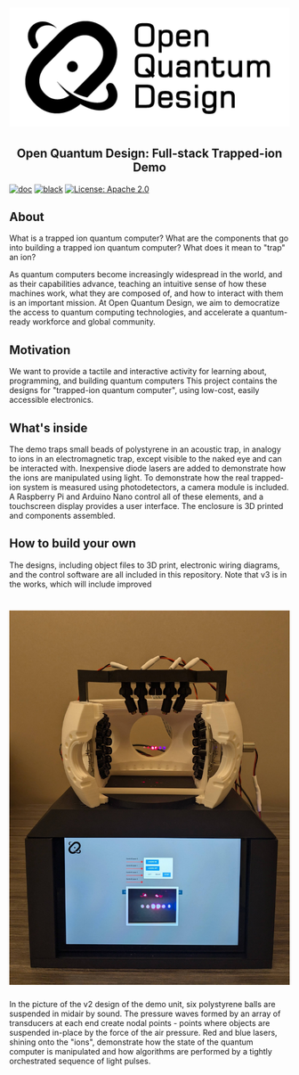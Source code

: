 # ![Open Quantum Design](https://raw.githubusercontent.com/OpenQuantumDesign/oqd-core/main/docs/img/oqd-logo-text.png)

<h2 align="center">
    Open Quantum Design: Full-stack Trapped-ion Demo  
</h2>


[![doc](https://img.shields.io/badge/documentation-lightblue)](https://docs.openquantumdesign.org/open-quantum-design-core)
[![black](https://img.shields.io/badge/code%20style-black-000000.svg)](https://github.com/ambv/black)
[![License: Apache 2.0](https://img.shields.io/badge/license-Apache%202.0-brightgreen.svg)](https://opensource.org/licenses/Apache-2.0)

## About
What is a trapped ion quantum computer? 
What are the components that go into building a trapped ion quantum computer?
What does it mean to "trap" an ion?

As quantum computers become increasingly widespread in the world, and as their capabilities advance,
teaching an intuitive sense of how these machines work, what they are composed of, and how to interact with them
is an important mission. At Open Quantum Design, we aim to democratize the access to quantum computing technologies,
and accelerate a quantum-ready workforce and global community.

## Motivation
We want to provide a tactile and interactive activity for learning about, programming, and building quantum computers
This project contains the designs for "trapped-ion quantum computer", using low-cost, easily accessible electronics.

## What's inside
The demo traps small beads of polystyrene in an acoustic trap, 
in analogy to ions in an electromagnetic trap, except visible to the naked eye and can be interacted with. 
Inexpensive diode lasers are added to demonstrate how the ions are manipulated using light.
To demonstrate how the real trapped-ion system is measured using photodetectors, a camera module is included.
A Raspberry Pi and Arduino Nano control all of these elements, and a touchscreen display provides a user interface.
The enclosure is 3D printed and components assembled.

## How to build your own
The designs, including object files to 3D print, electronic wiring diagrams, and the control software are all included in this repository.
Note that v3 is in the works, which will include improved 

# ![OQD Demo v2](docs/img/demo-v2.jpg)
In the picture of the v2 design of the demo unit, six polystyrene balls are suspended in midair by sound.
The pressure waves formed by an array of transducers at each end create nodal points - 
points where objects are suspended in-place by the force of the air pressure. 
Red and blue lasers, shining onto the "ions", demonstrate how the state of the quantum computer is manipulated and
how algorithms are performed by a tightly orchestrated sequence of light pulses.
